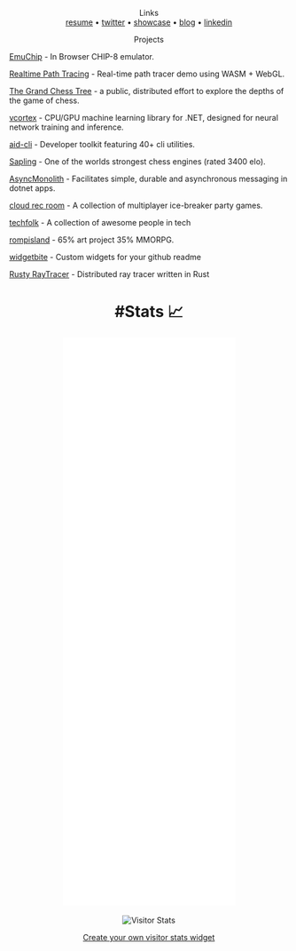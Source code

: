   <p align="center">
  Links
    <br />
  <a href="https://hello.timmoth.com">resume</a> •
  <a href="https://twitter.com/Timmoth_j">twitter</a> •
  <a href="https://timmoth.com/showcase">showcase</a> •
  <a href="https://timmoth.com/posts">blog</a> •
  <a href="https://www.linkedin.com/in/timmoth/">linkedin</a> 
</p>

<p align="center">
  Projects
  <br />

  <a href="https://emuchip.com">EmuChip</a> - In Browser CHIP-8 emulator.

  <a href="https://projects.timmoth.com/demos/realtime_path_tracing/index.html">Realtime Path Tracing</a> - Real-time path tracer demo using WASM + WebGL.

  <a href="https://grandchesstree.com/">The Grand Chess Tree</a> - a public, distributed effort to explore the depths of the game of chess.

  <a href="https://github.com/Timmoth/vcortex">vcortex</a> - CPU/GPU machine learning library for .NET, designed for neural network training and inference.
  
  <a href="https://github.com/Timmoth/aid-cli">aid-cli</a> - Developer toolkit featuring 40+ cli utilities.
  
  <a href="https://github.com/Timmoth/Sapling">Sapling</a> - One of the worlds strongest chess engines (rated 3400 elo).

  <a href="https://github.com/Timmoth/AsyncMonolith">AsyncMonolith</a> - Facilitates simple, durable and asynchronous messaging in dotnet apps. 
  
  <a href="https://cloudrecroom.com/">cloud rec room</a> - A collection of multiplayer ice-breaker party games.
  
  <a href="https://techfolk.dev/">techfolk</a> - A collection of awesome people in tech
  
  <a href="https://rompisland.com/">rompisland</a> - 65% art project 35% MMORPG.
  
  <a href="https://widgetbite.com/">widgetbite</a> - Custom widgets for your github readme

  <a href="https://github.com/Timmoth/RustyRatracerr">Rusty RayTracer</a> - Distributed ray tracer written in Rust
</p>

<h1 align="center">#Stats 📈</h1>       

<p align="center">
  <img src="/github-metrics.svg" />
</p>

<div align="center">
  <img alt="Visitor Stats" src="https://widgetbite.com/stats/timmoth"/>  
</div>
<p align="center">
    <a href="https://widgetbite.com">Create your own visitor stats widget</a>
</p>

